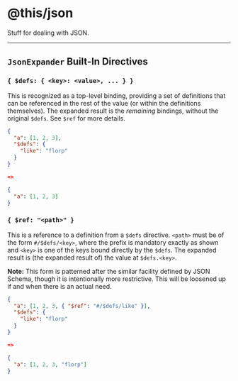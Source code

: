 @this/json
==========

Stuff for dealing with JSON.

- - - - - - - - - -

## `JsonExpander` Built-In Directives

### `{ $defs: { <key>: <value>, ... } }`

This is recognized as a top-level binding, providing a set of definitions that
can be referenced in the rest of the value (or within the definitions
themselves). The expanded result is the _remaining_ bindings, without the
original `$defs`. See `$ref` for more details.

```json
{
  "a": [1, 2, 3],
  "$defs": {
    "like": "florp"
  }
}

=>

{
  "a": [1, 2, 3]
}
```

### `{ $ref: "<path>" }`

This is a reference to a definition from a `$defs` directive. `<path>` must
be of the form `#/$defs/<key>`, where the prefix is mandatory exactly as shown
and `<key>` is one of the keys bound directly by the `$defs`. The expanded
result is (the expanded result of) the value at `$defs.<key>`.

**Note:** This form is patterned after the similar facility defined by JSON
Schema, though it is intentionally more restrictive. This will be loosened up if
and when there is an actual need.

```json
{
  "a": [1, 2, 3, { "$ref": "#/$defs/like" }],
  "$defs": {
    "like": "florp"
  }
}

=>

{
  "a": [1, 2, 3, "florp"]
}
```
